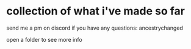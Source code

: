 # collection of what i've made so far
send me a pm on discord if you have any questions: ancestrychanged

open a folder to see more info
